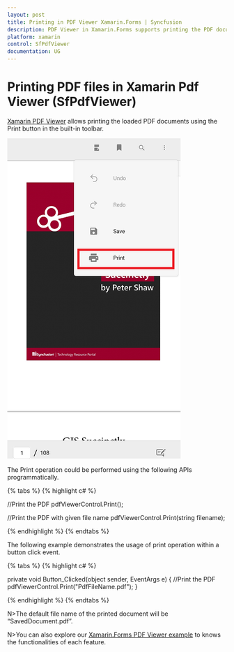 ```yaml
---
layout: post
title: Printing in PDF Viewer Xamarin.Forms | Syncfusion
description: PDF Viewer in Xamarin.Forms supports printing the PDF documents loaded in it. It allows printing of document with/without file names.
platform: xamarin
control: SfPdfViewer
documentation: UG
---
```


# Printing PDF files in Xamarin Pdf Viewer (SfPdfViewer)

[Xamarin PDF Viewer](https://www.syncfusion.com/xamarin-ui-controls/xamarin-pdf-viewer) allows printing the loaded PDF documents using the Print button in the built-in toolbar. 

![Print PDF file using SfPdfViewer](pdfviewer_images/print.png)

The Print operation could be performed using the following APIs programmatically.

{% tabs %}
{% highlight c# %}

//Print the PDF
pdfViewerControl.Print();

//Print the PDF with given file name
pdfViewerControl.Print(string filename);

{% endhighlight %}
{% endtabs %}

The following example demonstrates the usage of print operation within a button click event.

{% tabs %}
{% highlight c# %}

private void Button_Clicked(object sender, EventArgs e)
{
	//Print the PDF
    pdfViewerControl.Print("PdfFileName.pdf");
}

{% endhighlight %}
{% endtabs %}

N>The default file name of the printed document will be “SavedDocument.pdf”.

N>You can also explore our [Xamarin.Forms PDF Viewer example](https://github.com/syncfusion/xamarin-demos/tree/master/Forms/PdfViewer) to knows the functionalities of each feature.